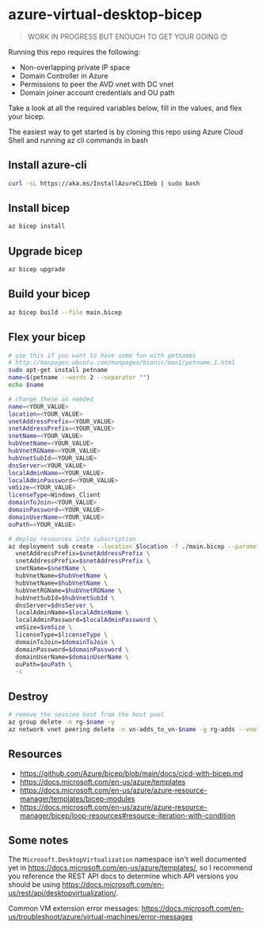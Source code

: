 # azure-virtual-desktop-bicep

> WORK IN PROGRESS BUT ENOUGH TO GET YOUR GOING 😊

Running this repo requires the following:
- Non-overlapping private IP space
- Domain Controller in Azure
- Permissions to peer the AVD vnet with DC vnet
- Domain joiner account credentials and OU path

Take a look at all the required variables below, fill in the values, and flex your bicep.

The easiest way to get started is by cloning this repo using Azure Cloud Shell and running az cli commands in bash

## Install azure-cli

```sh
curl -sL https://aka.ms/InstallAzureCLIDeb | sudo bash
```

## Install bicep

```sh
az bicep install
```

## Upgrade bicep

```sh
az bicep upgrade
```

## Build your bicep

```sh
az bicep build --file main.bicep
```

## Flex your bicep

```sh
# use this if you want to have some fun with petnames
# http://manpages.ubuntu.com/manpages/bionic/man1/petname.1.html
sudo apt-get install petname
name=$(petname --words 2 --separator "")
echo $name

# change these as needed
name=<YOUR_VALUE>
location=<YOUR_VALUE>
vnetAddressPrefix=<YOUR_VALUE>
snetAddressPrefix=<YOUR_VALUE>
snetName=<YOUR_VALUE>
hubVnetName=<YOUR_VALUE>
hubVnetRGName=<YOUR_VALUE>
hubVnetSubId=<YOUR_VALUE>
dnsServer=<YOUR_VALUE>
localAdminName=<YOUR_VALUE>
localAdminPassword=<YOUR_VALUE>
vmSize=<YOUR_VALUE>
licenseType=Windows_Client
domainToJoin=<YOUR_VALUE>
domainPassword=<YOUR_VALUE>
domainUserName=<YOUR_VALUE>
ouPath=<YOUR_VALUE>

# deploy resources into subscription
az deployment sub create --location $location -f ./main.bicep --parameters name=$name \
  vnetAddressPrefix=$vnetAddressPrefix \
  snetAddressPrefix=$snetAddressPrefix \
  snetName=$snetName \
  hubVnetName=$hubVnetName \
  hubVnetName=$hubVnetName \
  hubVnetRGName=$hubVnetRGName \
  hubVnetSubId=$hubVnetSubId \
  dnsServer=$dnsServer \
  localAdminName=$localAdminName \
  localAdminPassword=$localAdminPassword \
  vmSize=$vmSize \
  licenseType=$licenseType \
  domainToJoin=$domainToJoin \
  domainPassword=$domainPassword \
  domainUserName=$domainUserName \
  ouPath=$ouPath \
  -c
```

## Destroy

```sh
# remove the session host from the host pool
az group delete -n rg-$name -y
az network vnet peering delete -n vn-adds_to_vn-$name -g rg-adds --vnet-name vn-adds
```

## Resources

- https://github.com/Azure/bicep/blob/main/docs/cicd-with-bicep.md
- https://docs.microsoft.com/en-us/azure/templates
- https://docs.microsoft.com/en-us/azure/azure-resource-manager/templates/bicep-modules
- https://docs.microsoft.com/en-us/azure/azure-resource-manager/bicep/loop-resources#resource-iteration-with-condition

## Some notes

The `Microsoft.DesktopVirtualization` namespace isn't well documented yet in https://docs.microsoft.com/en-us/azure/templates/, so I recommend you reference the REST API docs to determine which API versions you should be using https://docs.microsoft.com/en-us/rest/api/desktopvirtualization/.

Common VM extension error messages: https://docs.microsoft.com/en-us/troubleshoot/azure/virtual-machines/error-messages
